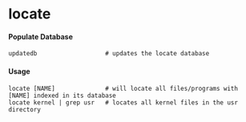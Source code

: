 locate
======

#### Populate Database

	updatedb                   # updates the locate database

#### Usage

	locate [NAME]			   # will locate all files/programs with [NAME] indexed in its database 
	locate kernel | grep usr   # locates all kernel files in the usr directory
